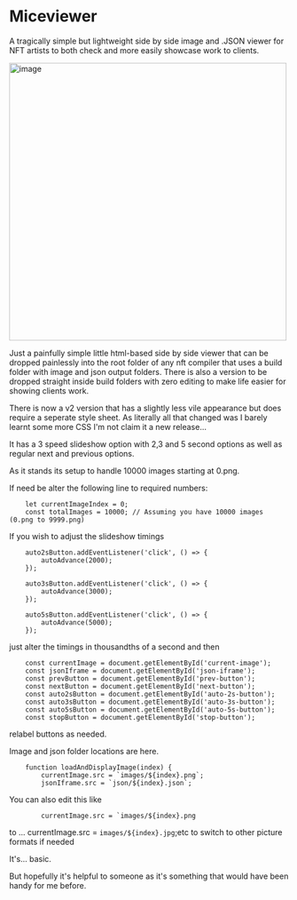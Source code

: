 # Miceviewer
A tragically simple but lightweight side by side image and .JSON viewer for NFT artists to both check and more easily showcase work to clients.

<img width="500" alt="image" src="https://github.com/Miceprincipal/Miceviewer/assets/114647280/a155cf3f-6ccf-43cf-8115-2376105077c4">


Just a painfully simple little html-based side by side viewer that can be dropped painlessly into the root folder of any nft compiler that uses a build folder with image and json output folders.
There is also a version to be dropped straight inside build folders with zero editing to make life easier for showing clients work. 

There is now a v2 version that has a slightly less vile appearance but does require a seperate style sheet. As literally all that changed was I barely learnt some more CSS I'm not claim it a new release...

It has a 3 speed slideshow option with 2,3 and 5 second options as well as regular next and previous options.

As it stands its setup to handle 10000 images starting at 0.png. 

If need be alter the following line to required numbers:

        let currentImageIndex = 0;
        const totalImages = 10000; // Assuming you have 10000 images (0.png to 9999.png)

If you wish to adjust the slideshow timings 

        auto2sButton.addEventListener('click', () => {
            autoAdvance(2000);
        });

        auto3sButton.addEventListener('click', () => {
            autoAdvance(3000);
        });

        auto5sButton.addEventListener('click', () => {
            autoAdvance(5000);
        });

just alter the timings in thousandths of a second and then

        const currentImage = document.getElementById('current-image');
        const jsonIframe = document.getElementById('json-iframe');
        const prevButton = document.getElementById('prev-button');
        const nextButton = document.getElementById('next-button');
        const auto2sButton = document.getElementById('auto-2s-button');
        const auto3sButton = document.getElementById('auto-3s-button');
        const auto5sButton = document.getElementById('auto-5s-button');
        const stopButton = document.getElementById('stop-button');

relabel buttons as needed.

Image and json folder locations are here. 

        function loadAndDisplayImage(index) {
            currentImage.src = `images/${index}.png`;
            jsonIframe.src = `json/${index}.json`;

You can also edit this like 

            currentImage.src = `images/${index}.png

to ...     currentImage.src = `images/${index}.jpg`;etc to switch to other picture formats if needed

It's... basic.

But hopefully it's helpful to someone as it's something that would have been handy for me before.
